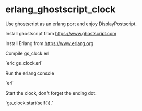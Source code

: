 # erlang_ghostscript_clock
 Use ghostscript as an erlang port and enjoy DisplayPostscript.

Install ghostscript from https://www.ghostscript.com

Install Erlang from https://www.erlang.org

Compile gs_clock.erl

´erlc gs_clock.erl´

Run the erlang console

´erl´

Start the clock, don't forget the ending dot.

´gs_clock:start(self()).´

